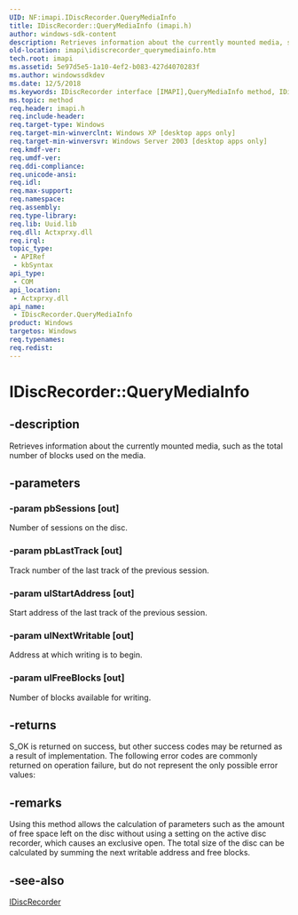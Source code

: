 ```yaml
---
UID: NF:imapi.IDiscRecorder.QueryMediaInfo
title: IDiscRecorder::QueryMediaInfo (imapi.h)
author: windows-sdk-content
description: Retrieves information about the currently mounted media, such as the total number of blocks used on the media.
old-location: imapi\idiscrecorder_querymediainfo.htm
tech.root: imapi
ms.assetid: 5e97d5e5-1a10-4ef2-b083-427d4070283f
ms.author: windowssdkdev
ms.date: 12/5/2018
ms.keywords: IDiscRecorder interface [IMAPI],QueryMediaInfo method, IDiscRecorder.QueryMediaInfo, IDiscRecorder::QueryMediaInfo, QueryMediaInfo, QueryMediaInfo method [IMAPI], QueryMediaInfo method [IMAPI],IDiscRecorder interface, _win32_idiscrecorder_querymediainfo, base.idiscrecorder_querymediainfo, imapi.idiscrecorder_querymediainfo, imapi/IDiscRecorder::QueryMediaInfo
ms.topic: method
req.header: imapi.h
req.include-header: 
req.target-type: Windows
req.target-min-winverclnt: Windows XP [desktop apps only]
req.target-min-winversvr: Windows Server 2003 [desktop apps only]
req.kmdf-ver: 
req.umdf-ver: 
req.ddi-compliance: 
req.unicode-ansi: 
req.idl: 
req.max-support: 
req.namespace: 
req.assembly: 
req.type-library: 
req.lib: Uuid.lib
req.dll: Actxprxy.dll
req.irql: 
topic_type:
 - APIRef
 - kbSyntax
api_type:
 - COM
api_location:
 - Actxprxy.dll
api_name:
 - IDiscRecorder.QueryMediaInfo
product: Windows
targetos: Windows
req.typenames: 
req.redist: 
---
```


# IDiscRecorder::QueryMediaInfo


## -description


Retrieves information about the currently mounted media, such as the total number of blocks used on the media.


## -parameters




### -param pbSessions [out]

Number of sessions on the disc.


### -param pbLastTrack [out]

Track number of the last track of the previous session.


### -param ulStartAddress [out]

Start address of the last track of the previous session.


### -param ulNextWritable [out]

Address at which writing is to begin.


### -param ulFreeBlocks [out]

Number of blocks available for writing.


## -returns



S_OK is returned on success, but other success codes may be returned as a result of implementation. The following error codes are commonly returned on operation failure, but do not represent the only possible error values:




## -remarks



Using this method allows the calculation of parameters such as the amount of free space left on the disc without using a setting on the active disc recorder, which causes an exclusive open. The total size of the disc can be calculated by summing the next writable address and free blocks.




## -see-also




<a href="https://msdn.microsoft.com/fc861cbb-a14e-499e-8b80-f5912e4f6076">IDiscRecorder</a>
 

 

